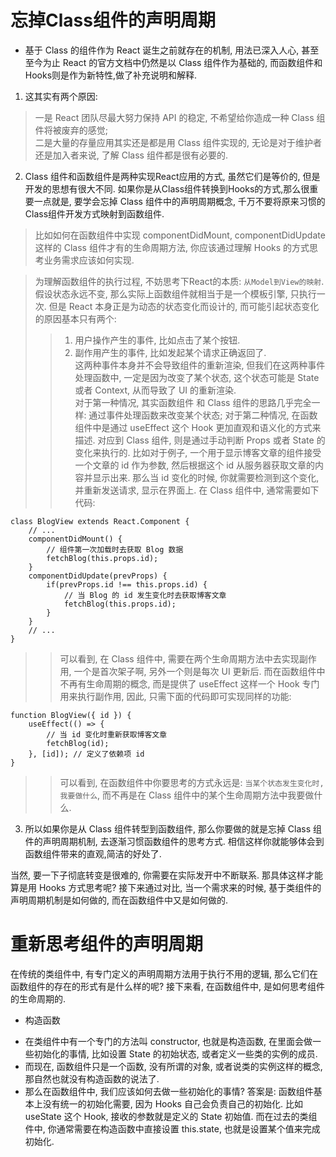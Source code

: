 # 忘掉Class组件的声明周期
* 基于 Class 的组件作为 React 诞生之前就存在的机制, 用法已深入人心, 甚至至今为止 React 的官方文档中仍然是以 Class 组件作为基础的, 而函数组件和Hooks则是作为新特性,做了补充说明和解释.
1. 这其实有两个原因:
> 一是 React 团队尽最大努力保持 API 的稳定, 不希望给你造成一种 Class 组件将被废弃的感觉;  
> 二是大量的存量应用其实还是都是用 Class 组件实现的, 无论是对于维护者还是加入者来说, 了解 Class 组件都是很有必要的.  

2. Class 组件和函数组件是两种实现React应用的方式, 虽然它们是等价的, 但是开发的思想有很大不同. 如果你是从Class组件转换到Hooks的方式,那么很重要一点就是, 要学会忘掉 Class 组件中的声明周期概念, 千万不要将原来习惯的Class组件开发方式映射到函数组件.
> 比如如何在函数组件中实现 componentDidMount, componentDidUpdate 这样的 Class 组件才有的生命周期方法, 你应该通过理解 Hooks 的方式思考业务需求应该如何实现.  

> 为理解函数组件的执行过程, 不妨思考下React的本质: `从Model到View的映射`. 假设状态永远不变, 那么实际上函数组件就相当于是一个模板引擎, 只执行一次. 但是 React 本身正是为动态的状态变化而设计的, 而可能引起状态变化的原因基本只有两个:  
>> 1. 用户操作产生的事件, 比如点击了某个按钮.  
>> 2. 副作用产生的事件, 比如发起某个请求正确返回了.  
>> 这两种事件本身并不会导致组件的重新渲染, 但我们在这两种事件处理函数中, 一定是因为改变了某个状态, 这个状态可能是 State 或者 Context, 从而导致了 UI 的重新渲染.   
>> 对于第一种情况, 其实函数组件 和 Class 组件的思路几乎完全一样: 通过事件处理函数来改变某个状态; 对于第二种情况, 在函数组件中是通过 useEffect 这个 Hook 更加直观和语义化的方式来描述. 对应到 Class 组件, 则是通过手动判断 Props 或者 State 的变化来执行的. 
>> 比如对于例子, 一个用于显示博客文章的组件接受一个文章的 id 作为参数, 然后根据这个 id 从服务器获取文章的内容并显示出来. 那么当 id 变化的时候, 你就需要检测到这个变化, 并重新发送请求, 显示在界面上. 在 Class 组件中, 通常需要如下代码:  
```
class BlogView extends React.Component {
    // ...
    componentDidMount() {
        // 组件第一次加载时去获取 Blog 数据
        fetchBlog(this.props.id);
    }
    componentDidUpdate(prevProps) {
        if(prevProps.id !== this.props.id) {
            // 当 Blog 的 id 发生变化时去获取博客文章
            fetchBlog(this.props.id);
        }
    }
    // ...
}
```   
>> 可以看到, 在 Class 组件中, 需要在两个生命周期方法中去实现副作用, 一个是首次架子啊, 另外一个则是每次 UI 更新后. 而在函数组件中不再有生命周期的概念, 而是提供了 useEffect 这样一个 Hook 专门用来执行副作用, 因此, 只需下面的代码即可实现同样的功能:  
```
function BlogView({ id }) {
    useEffect(() => {
        // 当 id 变化时重新获取博客文章
        fetchBlog(id);
    }, [id]); // 定义了依赖项 id 
}
```  
>> 可以看到, 在函数组件中你要思考的方式永远是: `当某个状态发生变化时, 我要做什么`, 而不再是在 Class 组件中的某个生命周期方法中我要做什么.  

3. 所以如果你是从 Class 组件转型到函数组件, 那么你要做的就是忘掉 Class 组件的声明周期机制, 去逐渐习惯函数组件的思考方式. 相信这样你就能够体会到函数组件带来的直观,简洁的好处了.  

当然, 要一下子彻底转变是很难的, 你需要在实际发开中不断联系. 那具体这样才能算是用 Hooks 方式思考呢? 接下来通过对比, 当一个需求来的时候, 基于类组件的声明周期机制是如何做的, 而在函数组件中又是如何做的.  

# 重新思考组件的声明周期  
在传统的类组件中, 有专门定义的声明周期方法用于执行不用的逻辑, 那么它们在函数组件的存在的形式有是什么样的呢? 接下来看, 在函数组件中, 是如何思考组件的生命周期的.  

* 构造函数  
- 在类组件中有一个专门的方法叫 constructor, 也就是构造函数, 在里面会做一些初始化的事情, 比如设置 State 的初始状态, 或者定义一些类的实例的成员.   
- 而现在, 函数组件只是一个函数, 没有所谓的对象, 或者说类的实例这样的概念, 那自然也就没有构造函数的说法了.  
- 那么在函数组件中, 我们应该如何去做一些初始化的事情?  答案是: 函数组件基本上没有统一的初始化需要, 因为 Hooks 自己会负责自己的初始化. 比如 useState 这个 Hook, 接收的参数就是定义的 State 初始值. 而在过去的类组件中, 你通常需要在构造函数中直接设置 this.state, 也就是设置某个值来完成初始化.  

